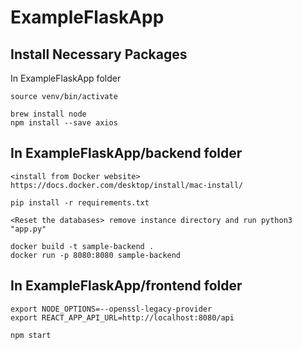 # ExampleFlaskApp

## Install Necessary Packages

In ExampleFlaskApp folder
```
source venv/bin/activate

brew install node
npm install --save axios
```

## In ExampleFlaskApp/backend folder
```
<install from Docker website> https://docs.docker.com/desktop/install/mac-install/

pip install -r requirements.txt

<Reset the databases> remove instance directory and run python3 "app.py"

docker build -t sample-backend .
docker run -p 8080:8080 sample-backend
```

## In ExampleFlaskApp/frontend folder
```
export NODE_OPTIONS=--openssl-legacy-provider
export REACT_APP_API_URL=http://localhost:8080/api

npm start
```
